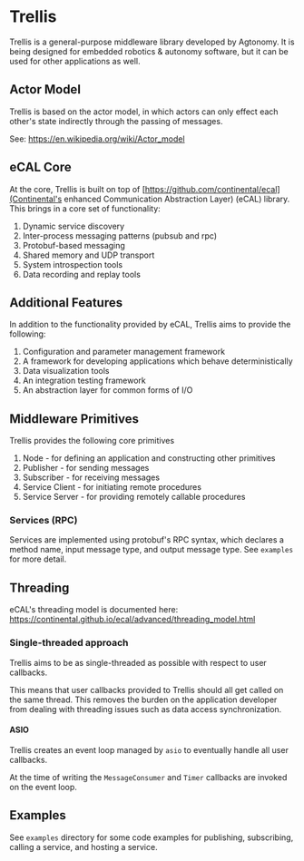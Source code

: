 # Trellis
Trellis is a general-purpose middleware library developed by Agtonomy. It is
being designed for embedded robotics & autonomy software, but it can be used
for other applications as well.

## Actor Model
Trellis is based on the actor model, in which actors can only effect each other's
state indirectly through the passing of messages.

See: https://en.wikipedia.org/wiki/Actor_model

## eCAL Core
At the core, Trellis is built on top of [https://github.com/continental/ecal](Continental's enhanced Communication Abstraction Layer) (eCAL) library. This brings in a core set of functionality:

1. Dynamic service discovery
1. Inter-process messaging patterns (pubsub and rpc)
1. Protobuf-based messaging
1. Shared memory and UDP transport
1. System introspection tools
1. Data recording and replay tools

## Additional Features
In addition to the functionality provided by eCAL, Trellis aims to provide
the following:

1. Configuration and parameter management framework
1. A framework for developing applications which behave deterministically
1. Data visualization tools
1. An integration testing framework
1. An abstraction layer for common forms of I/O

## Middleware Primitives
Trellis provides the following core primitives

1. Node - for defining an application and constructing other primitives
1. Publisher - for sending messages
1. Subscriber - for receiving messages
1. Service Client - for initiating remote procedures
1. Service Server - for providing remotely callable procedures

### Services (RPC)
Services are implemented using protobuf's RPC syntax, which declares a method
name, input message type, and output message type. See `examples` for more detail.

## Threading
eCAL's threading model is documented here: https://continental.github.io/ecal/advanced/threading_model.html

### Single-threaded approach
Trellis aims to be as single-threaded as possible with respect to user callbacks.

This means that user callbacks provided to Trellis should all get called on the
same thread. This removes the burden on the application developer from dealing
with threading issues such as data access synchronization.

#### ASIO
Trellis creates an event loop managed by `asio` to eventually handle all user
callbacks.

At the time of writing the `MessageConsumer` and `Timer` callbacks are invoked
on the event loop.

## Examples
See `examples` directory for some code examples for publishing, subscribing, calling
a service, and hosting a service.
